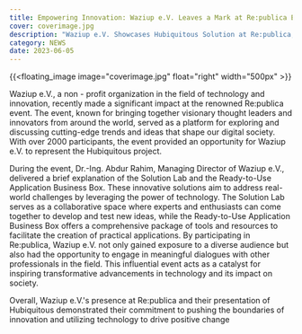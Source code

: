 ```yaml
---
title: Empowering Innovation: Waziup e.V. Leaves a Mark at Re:publica Event 
cover: coverimage.jpg
description: "Waziup e.V. Showcases Hubiquitous Solution at Re:publica, Inspiring Technological Advancements and Meaningful Dialogues"
category: NEWS
date: 2023-06-05
---
```


<!-- ![image](cover.webp) -->
{{<floating_image image="coverimage.jpg" float="right" width="500px" >}}

Waziup e.V., a non - profit organization in the field of technology and innovation, recently made a significant impact at the renowned Re:publica event.
The event, known for bringing together visionary thought leaders and innovators from around the world, served as a platform for exploring and discussing cutting-edge trends and ideas that shape our digital society.
With over 2000 participants, the event provided an opportunity for Waziup e.V. to represent the Hubiquitous project.

During the event, Dr.-Ing. Abdur Rahim, Managing Director of Waziup e.V., delivered a brief explanation of the Solution Lab and the Ready-to-Use Application Business Box. These innovative solutions aim
to address real-world challenges by leveraging the power of technology. The Solution Lab serves as a collaborative space where experts and enthusiasts can come together to 
develop and test new ideas, while the Ready-to-Use Application Business Box offers a comprehensive package of tools and resources to facilitate the creation of practical applications. 
By participating in Re:publica, Waziup e.V. not only gained exposure to a diverse audience but also had the opportunity to engage in meaningful dialogues with other professionals in the field. 
This influential event acts as a catalyst for inspiring transformative advancements in technology and its impact on society.

Overall, Waziup e.V.'s presence at Re:publica and their presentation of Hubiquitous demonstrated their commitment to pushing the boundaries of innovation and utilizing technology to drive positive change
